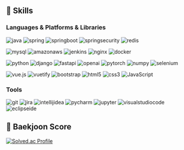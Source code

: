 ## 💪 Skills
### Languages & Platforms & Libraries

![java](https://img.shields.io/badge/java-007396.svg?&style=for-the-badge&logo=java&logoColor=white)
![spring](https://img.shields.io/badge/spring-6DB33F.svg?&style=for-the-badge&logo=spring&logoColor=white)
![springboot](https://img.shields.io/badge/spring%20boot-6DB33F.svg?&style=for-the-badge&logo=springboot&logoColor=white)
![springsecurity](https://img.shields.io/badge/spring%20security-6DB33F.svg?&style=for-the-badge&logo=springsecurity&logoColor=white)
![redis](https://img.shields.io/badge/redis-DC382D.svg?&style=for-the-badge&logo=redis&logoColor=white)

![mysql](https://img.shields.io/badge/mysql-4479A1.svg?&style=for-the-badge&logo=mysql&logoColor=white)
![amazonaws](https://img.shields.io/badge/amazon%20aws-232F3E.svg?&style=for-the-badge&logo=amazonaws&logoColor=white)
![jenkins](https://img.shields.io/badge/jenkins-D24939.svg?&style=for-the-badge&logo=jenkins&logoColor=white)
![nginx](https://img.shields.io/badge/nginx-009639.svg?&style=for-the-badge&logo=nginx&logoColor=white)
![docker](https://img.shields.io/badge/docker-2496ED.svg?&style=for-the-badge&logo=docker&logoColor=white)

![python](https://img.shields.io/badge/python-3776AB.svg?&style=for-the-badge&logo=python&logoColor=white)
![django](https://img.shields.io/badge/django-092E20.svg?&style=for-the-badge&logo=django&logoColor=white)
![fastapi](https://img.shields.io/badge/fastapi-009688.svg?&style=for-the-badge&logo=fastapi&logoColor=white)
![openai](https://img.shields.io/badge/openai-412991.svg?&style=for-the-badge&logo=openai&logoColor=white)
![pytorch](https://img.shields.io/badge/pytorch-EE4C2C.svg?&style=for-the-badge&logo=pytorch&logoColor=white)
![numpy](https://img.shields.io/badge/numpy-013243.svg?&style=for-the-badge&logo=numpy&logoColor=white)
![selenium](https://img.shields.io/badge/selenium-43B02A.svg?&style=for-the-badge&logo=selenium&logoColor=white)

![vue.js](https://img.shields.io/badge/vue.js-4FC08D.svg?&style=for-the-badge&logo=vuedotjs&logoColor=white)
![vuetify](https://img.shields.io/badge/vuetify-1867C0.svg?&style=for-the-badge&logo=vuetify&logoColor=white)
![bootstrap](https://img.shields.io/badge/bootstrap-7952B3.svg?&style=for-the-badge&logo=bootstrap&logoColor=white)
![html5](https://img.shields.io/badge/html5-E34F26.svg?&style=for-the-badge&logo=html5&logoColor=white)
![css3](https://img.shields.io/badge/css3-1572B6.svg?&style=for-the-badge&logo=css3&logoColor=white)
![JavaScript](https://img.shields.io/badge/JavaScript-F7DF1E.svg?&style=for-the-badge&logo=JavaScript&logoColor=white)

### Tools
![git](https://img.shields.io/badge/git-F05032.svg?&style=for-the-badge&logo=git&logoColor=white)
![jira](https://img.shields.io/badge/jira-0052CC.svg?&style=for-the-badge&logo=jira&logoColor=white)
![intellijidea](https://img.shields.io/badge/intellij%20idea-D34F62.svg?&style=for-the-badge&logo=intellijidea&logoColor=white)
![pycharm](https://img.shields.io/badge/pycharm-43992A.svg?&style=for-the-badge&logo=pycharm&logoColor=white)
![jupyter](https://img.shields.io/badge/jupyter-F37626.svg?&style=for-the-badge&logo=jupyter&logoColor=white)
![visualstudiocode](https://img.shields.io/badge/visual%20studio%20code-3776AB.svg?&style=for-the-badge&logo=visualstudiocode&logoColor=white)
![eclipseide](https://img.shields.io/badge/eclipse%20ide-2C2255.svg?&style=for-the-badge&logo=eclipseide&logoColor=white)

## 🥇 Baekjoon Score
[![Solved.ac Profile](http://mazassumnida.wtf/api/v2/generate_badge?boj=ejk9658)](https://solved.ac/ejk9658/)



<!--
**ejk9658/ejk9658** is a ✨ _special_ ✨ repository because its `README.md` (this file) appears on your GitHub profile.

Here are some ideas to get you started:

- 🔭 I’m currently working on ...
- 🌱 I’m currently learning ...
- 👯 I’m looking to collaborate on ...
- 🤔 I’m looking for help with ...
- 💬 Ask me about ...
- 📫 How to reach me: ...
- 😄 Pronouns: ...
- ⚡ Fun fact: ...
-->
